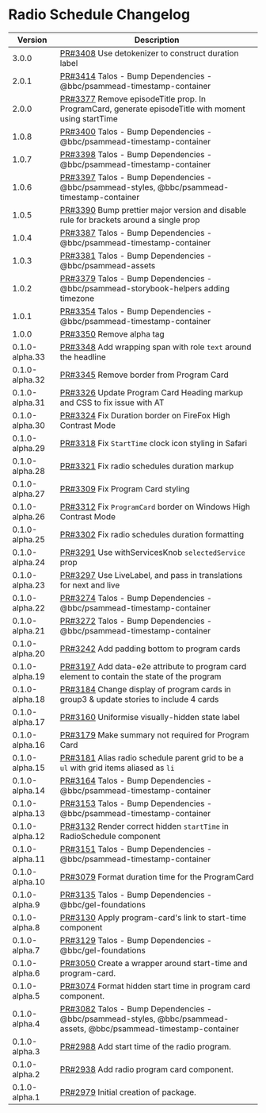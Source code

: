 # Radio Schedule Changelog

<!-- prettier-ignore -->
| Version | Description |
|---------|-------------|
| 3.0.0 | [PR#3408](https://github.com/bbc/psammead/pull/3408) Use detokenizer to construct duration label |
| 2.0.1 | [PR#3414](https://github.com/bbc/psammead/pull/3414) Talos - Bump Dependencies - @bbc/psammead-timestamp-container |
| 2.0.0 | [PR#3377](https://github.com/bbc/psammead/pull/3377) Remove episodeTitle prop. In ProgramCard, generate episodeTitle with moment using startTime |
| 1.0.8 | [PR#3400](https://github.com/bbc/psammead/pull/3400) Talos - Bump Dependencies - @bbc/psammead-timestamp-container |
| 1.0.7 | [PR#3398](https://github.com/bbc/psammead/pull/3398) Talos - Bump Dependencies - @bbc/psammead-timestamp-container |
| 1.0.6 | [PR#3397](https://github.com/bbc/psammead/pull/3397) Talos - Bump Dependencies - @bbc/psammead-styles, @bbc/psammead-timestamp-container |
| 1.0.5 | [PR#3390](https://github.com/bbc/psammead/pull/3390) Bump prettier major version and disable rule for brackets around a single prop |
| 1.0.4 | [PR#3387](https://github.com/bbc/psammead/pull/3387) Talos - Bump Dependencies - @bbc/psammead-timestamp-container |
| 1.0.3 | [PR#3381](https://github.com/bbc/psammead/pull/3381) Talos - Bump Dependencies - @bbc/psammead-assets |
| 1.0.2 | [PR#3379](https://github.com/bbc/psammead/pull/3379) Talos - Bump Dependencies - @bbc/psammead-storybook-helpers adding timezone |
| 1.0.1 | [PR#3354](https://github.com/bbc/psammead/pull/3354) Talos - Bump Dependencies - @bbc/psammead-timestamp-container |
| 1.0.0 | [PR#3350](https://github.com/BBC/psammead/pull/3350) Remove alpha tag |
| 0.1.0-alpha.33 | [PR#3348](https://github.com/bbc/psammead/pull/3348) Add wrapping span with role `text` around the headline |
| 0.1.0-alpha.32 | [PR#3345](https://github.com/bbc/psammead/pull/3345) Remove border from Program Card |
| 0.1.0-alpha.31 | [PR#3326](https://github.com/bbc/psammead/pull/3326) Update Program Card Heading markup and CSS to fix issue with AT |
| 0.1.0-alpha.30 | [PR#3324](https://github.com/bbc/psammead/pull/3324) Fix Duration border on FireFox High Contrast Mode |
| 0.1.0-alpha.29 | [PR#3318](https://github.com/bbc/psammead/pull/3318) Fix `StartTime` clock icon styling in Safari |
| 0.1.0-alpha.28 | [PR#3321](https://github.com/bbc/psammead/pull/3321) Fix radio schedules duration markup |
| 0.1.0-alpha.27 | [PR#3309](https://github.com/bbc/psammead/pull/3309) Fix Program Card styling |
| 0.1.0-alpha.26 | [PR#3312](https://github.com/bbc/psammead/pull/3312) Fix `ProgramCard` border on Windows High Contrast Mode |
| 0.1.0-alpha.25 | [PR#3302](https://github.com/bbc/psammead/pull/3302) Fix radio schedules duration formatting |
| 0.1.0-alpha.24 | [PR#3291](https://github.com/bbc/psammead/pull/3291) Use withServicesKnob `selectedService` prop |
| 0.1.0-alpha.23 | [PR#3297](https://github.com/bbc/psammead/pull/3297) Use LiveLabel, and pass in translations for next and live |
| 0.1.0-alpha.22 | [PR#3274](https://github.com/bbc/psammead/pull/3274) Talos - Bump Dependencies - @bbc/psammead-timestamp-container |
| 0.1.0-alpha.21 | [PR#3272](https://github.com/bbc/psammead/pull/3272) Talos - Bump Dependencies - @bbc/psammead-timestamp-container |
| 0.1.0-alpha.20 | [PR#3242](https://github.com/bbc/psammead/pull/3242) Add padding bottom to program cards  |
| 0.1.0-alpha.19 | [PR#3197](https://github.com/bbc/psammead/pull/3197) Add data-e2e attribute to program card element to contain the state of the program |
| 0.1.0-alpha.18 | [PR#3184](https://github.com/bbc/psammead/pull/3184) Change display of program cards in group3 & update stories to include 4 cards |
| 0.1.0-alpha.17 | [PR#3160](https://github.com/bbc/psammead/pull/3160) Uniformise visually-hidden state label |
| 0.1.0-alpha.16 | [PR#3179](https://github.com/bbc/psammead/pull/3179) Make summary not required for Program Card |
| 0.1.0-alpha.15 | [PR#3181](https://github.com/bbc/psammead/pull/3181) Alias radio schedule parent grid to be a `ul` with grid items aliased as `li` |
| 0.1.0-alpha.14 | [PR#3164](https://github.com/bbc/psammead/pull/3164) Talos - Bump Dependencies - @bbc/psammead-timestamp-container |
| 0.1.0-alpha.13 | [PR#3153](https://github.com/bbc/psammead/pull/3153) Talos - Bump Dependencies - @bbc/psammead-timestamp-container |
| 0.1.0-alpha.12 | [PR#3132](https://github.com/bbc/psammead/pull/3132) Render correct hidden `startTime` in RadioSchedule component |
| 0.1.0-alpha.11 | [PR#3151](https://github.com/bbc/psammead/pull/3151) Talos - Bump Dependencies - @bbc/psammead-timestamp-container |
| 0.1.0-alpha.10 | [PR#3079](https://github.com/bbc/psammead/pull/3079) Format duration time for the ProgramCard |
| 0.1.0-alpha.9 | [PR#3135](https://github.com/bbc/psammead/pull/3135) Talos - Bump Dependencies - @bbc/gel-foundations |
| 0.1.0-alpha.8 | [PR#3130](https://github.com/bbc/psammead/pull/3130) Apply program-card's link to start-time component |
| 0.1.0-alpha.7 | [PR#3129](https://github.com/bbc/psammead/pull/3129) Talos - Bump Dependencies - @bbc/gel-foundations |
| 0.1.0-alpha.6 | [PR#3050](https://github.com/BBC-News/psammead/pull/3050) Create a wrapper around start-time and program-card. |
| 0.1.0-alpha.5 | [PR#3074](https://github.com/BBC-News/psammead/pull/3074) Format hidden start time in program card component. |
| 0.1.0-alpha.4 | [PR#3082](https://github.com/bbc/psammead/pull/3082) Talos - Bump Dependencies - @bbc/psammead-styles, @bbc/psammead-assets, @bbc/psammead-timestamp-container |
| 0.1.0-alpha.3 | [PR#2988](https://github.com/BBC-News/psammead/pull/2988) Add start time of the radio program. |
| 0.1.0-alpha.2 | [PR#2938](https://github.com/BBC-News/psammead/pull/2938) Add radio program card component. |
| 0.1.0-alpha.1 | [PR#2979](https://github.com/BBC-News/psammead/pull/2979) Initial creation of package. |
